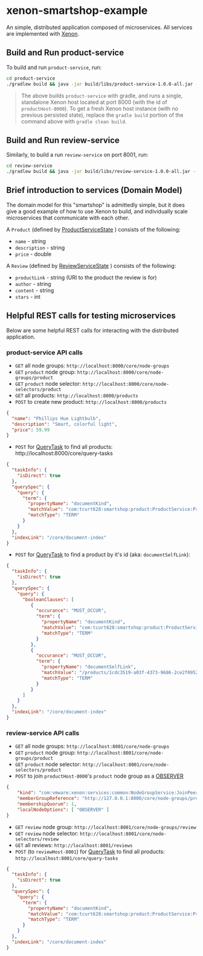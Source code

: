 # xenon-smartshop-example

An simple, distributed application composed of microservices. All services are implemented with [Xenon](https://github.com/vmware/xenon/).

## Build and Run product-service

To build and run `product-service`, run:
```bash
cd product-service
./gradlew build && java -jar build/libs/product-service-1.0.0-all.jar --port=8000 --id=productHost-8000 --sandbox=build/tmp/xenon
```

> The above builds `product-service` with gradle, and runs a single, standalone Xenon host located at port 8000 (with the id of `productHost-8000`). To get a fresh Xenon host instance (with no previous persisted state), replace the `gradle build` portion of the command above with `gradle clean build`.

## Build and Run review-service
Similarly, to build a run `review-service` on port 8001, run:

```bash
cd review-service
./gradlew build && java -jar build/libs/review-service-1.0.0-all.jar --port=8001 --id=reviewHost-8001 --sandbox=build/tmp/xenon
```

## Brief introduction to services (Domain Model)
The domain model for this "smartshop" is admittedly simple, but it does give a good example of how to use Xenon to build, and individually scale microservices that communicate with each other.

A `Product` (defined by [ProductServiceState](./product-service/src/main/java/com/tcurt628/smartshop/product/ProductService.java#L27) ) consists of the following:
* `name` - string
* `description` - string
* `price` - double

A `Review` (defined by [ReviewServiceState](./review-service/src/main/java/com/tcurt628/smartshop/review/ReviewService.java#L35) ) consists of the following:
* `productLink` - string (URI to the product the review is for)
* `author` - string
* `content` - string
* `stars` - int

## Helpful REST calls for testing microservices
Below are some helpful REST calls for interacting with the distributed application.

### product-service API calls
* `GET` all node groups: `http://localhost:8000/core/node-groups`
* `GET` `product` node group: `http://localhost:8000/core/node-groups/product`
* `GET` `product` node selector: `http://localhost:8000/core/node-selectors/product`
* `GET` all products: `http://localhost:8000/products`
* `POST` to create new product: `http://localhost:8000/products`
```json
{
  "name": "Phillips Hue Lightbulb",
  "description": "Smart, colorful light",
  "price": 59.99
}
```
* `POST` for [QueryTask](https://github.com/vmware/xenon/wiki/Introduction-to-Service-Queries) to find all products: http://localhost:8000/core/query-tasks
```json
{
  "taskInfo": {
    "isDirect": true
  },
  "querySpec": {
    "query": {
      "term": {
        "propertyName": "documentKind",
        "matchValue": "com:tcurt628:smartshop:product:ProductService:ProductServiceState",
        "matchType": "TERM"
      }
    }
  },
  "indexLink": "/core/document-index"
}
```
* `POST` for [QueryTask](https://github.com/vmware/xenon/wiki/Introduction-to-Service-Queries) to find a product by it's id (aka: `documentSelfLink`): 
```json
{
  "taskInfo": {
    "isDirect": true
  },
  "querySpec": {
    "query": {
      "booleanClauses": [
         {
           "occurance": "MUST_OCCUR",
           "term": {
             "propertyName": "documentKind",
             "matchValue": "com:tcurt628:smartshop:product:ProductService:ProductServiceState",
             "matchType": "TERM"
           }
         },
         {
           "occurance": "MUST_OCCUR",
           "term": {
             "propertyName": "documentSelfLink",
             "matchValue": "/products/1cdc3519-a03f-4373-9686-2ce2f0952a0d",
             "matchType": "TERM"
           }
         }
      ]
    }
  },
  "indexLink": "/core/document-index"
}
```

### review-service API calls
* `GET` all node groups: `http://localhost:8001/core/node-groups`
* `GET` `product` node group: `http://localhost:8001/core/node-groups/product`
* `GET` `product` node selector: `http://localhost:8001/core/node-selectors/product`
* `POST` to join `productHost-8000`'s `product` node group as a [OBSERVER](https://github.com/vmware/xenon/wiki/NodeGroupService#node-options)
```json
{
    "kind": "com:vmware:xenon:services:common:NodeGroupService:JoinPeerRequest",
    "memberGroupReference": "http://127.0.0.1:8000/core/node-groups/product",
    "membershipQuorum": 1,
    "localNodeOptions": [ "OBSERVER" ]
}
```
* `GET` `review` node group: `http://localhost:8001/core/node-groups/review`
* `GET` `review` node selector: `http://localhost:8001/core/node-selectors/review`
* `GET` all reviews: `http://localhost:8001/reviews`
* `POST` (to `reviewHost-8001`) for [QueryTask](https://github.com/vmware/xenon/wiki/Introduction-to-Service-Queries) to find all products: `http://localhost:8001/core/query-tasks`
```json
{
  "taskInfo": {
    "isDirect": true
  },
  "querySpec": {
    "query": {
      "term": {
        "propertyName": "documentKind",
        "matchValue": "com:tcurt628:smartshop:product:ProductService:ProductServiceState",
        "matchType": "TERM"
      }
    }
  },
  "indexLink": "/core/document-index"
}
```

